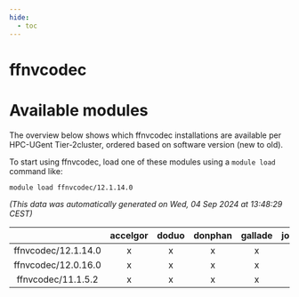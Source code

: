 ```yaml
---
hide:
  - toc
---
```


ffnvcodec
=========

# Available modules


The overview below shows which ffnvcodec installations are available per HPC-UGent Tier-2cluster, ordered based on software version (new to old).

To start using ffnvcodec, load one of these modules using a `module load` command like:

```shell
module load ffnvcodec/12.1.14.0
```

*(This data was automatically generated on Wed, 04 Sep 2024 at 13:48:29 CEST)*  

| |accelgor|doduo|donphan|gallade|joltik|shinx|skitty|
| :---: | :---: | :---: | :---: | :---: | :---: | :---: | :---: |
|ffnvcodec/12.1.14.0|x|x|x|x|x|x|x|
|ffnvcodec/12.0.16.0|x|x|x|x|x|x|x|
|ffnvcodec/11.1.5.2|x|x|x|x|x|x|x|
